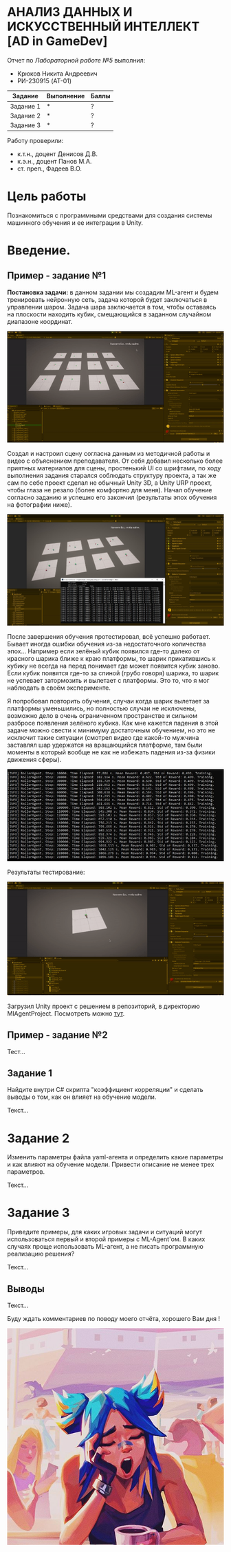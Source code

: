 # АНАЛИЗ ДАННЫХ И ИСКУССТВЕННЫЙ ИНТЕЛЛЕКТ [AD in GameDev]
Отчет по *Лабораторной работе №5* выполнил:
- Крюков Никита Андреевич
- РИ-230915 (AT-01)

| Задание | Выполнение | Баллы |
| ------ | ------ | ------ |
| Задание 1 | * | ? |
| Задание 2 | * | ? |
| Задание 3 | * | ? | 

Работу проверили:
- к.т.н., доцент Денисов Д.В.
- к.э.н., доцент Панов М.А.
- ст. преп., Фадеев В.О.




# Цель работы
Познакомиться с программными средствами для создания системы машинного обучения и ее интеграции в Unity.




# Введение. 
## Пример - задание №1

**Постановка задачи:** в данном задании мы создадим ML-агент и будем тренировать нейронную сеть, задача которой будет заключаться в управлении шаром. Задача шара заключается в том, чтобы оставаясь на плоскости находить кубик, смещающийся в заданном случайном диапазоне координат.

![Image](img/img_3.gif)

Создал и настроил сцену согласна данным из методичной работы и видео с объяснением преподавателя. От себя добавил несколько более приятных материалов для сцены, простенький UI со шрифтами, по ходу выполнения задания старался соблюдать структуру проекта, а так же сам по себе проект сделал не обычный Unity 3D, а Unity URP проект, чтобы глаза не резало (более комфортно для меня). Начал обучение согласно заданию и успешно его закончил (результаты эпох обучения на фотографии ниже).

![Image](img/img_1.jpg)

После завершения обучения протестировал, всё успешно работает. Бывает иногда ошибки обучения из-за недостаточного количества эпох... Например если зелёный кубик появился где-то далеко от красного шарика ближе к краю платформы, то шарик прикатившись к кубику не всегда на перед понимает где может появится кубик заново. Если кубик появятся где-то за спиной (грубо говоря) шарика, то шарик не успевает затормозить и вылетает с платформы. Это то, что я мог наблюдать в своём эксперименте.

Я попробовал повторить обучения, случаи когда шарик вылетает за платформы уменьшились, но полностью случаи не исключены, возможно дело в очень ограниченном пространстве и сильном разбросе появления зелёного кубика. Как мне кажется падения в этой задаче можно свести к минимуму достаточным обучением, но это не исключит такие ситуации (смотрел видео где какой-то мужчина заставлял шар удержатся на вращающийся платформе, там были моменты в который вообще не как не избежать падения из-за физики движения сферы).

![Image](img/img_4.jpg)

Результаты тестирование:

![Image](img/img_2.gif)

Загрузил Unity проект с решением в репозиторий, в директорию MlAgentProject. Посмотреть можно [тут](https://github.com/ytkinroman/tekhnologii_programmirovaniya_2/blob/main/MlAgentProject).




## Пример - задание №2
Тест...




## Задание 1
Найдите внутри C# скрипта "коэффициент корреляции" и сделать выводы о том, как он влияет на обучение модели.

Текст...




# Задание 2
Изменить параметры файла yaml-агента и определить какие параметры и как влияют на обучение модели. Привести описание не менее трех параметров.

Текст...




# Задание 3
Приведите примеры, для каких игровых задачи и ситуаций могут использоваться первый и второй примеры с ML-Agent'ом. В каких случаях проще использовать ML-агент, а не писать программную реализацию решения? 

Текст...




## Выводы
Текст...


Буду ждать комментариев по поводу моего отчёта, хорошего Вам дня !

![Image](img/img_end.jpg)
